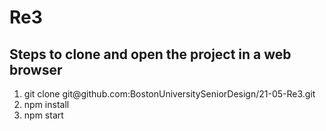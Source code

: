# Re3
## Steps to clone and open the project in a web browser 
<ol>
<li> git clone git@github.com:BostonUniversitySeniorDesign/21-05-Re3.git </li>

<li> npm install </li>

<li> npm start </li>
</ol>
